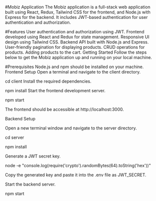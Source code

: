 #Mobiz Application
The Mobiz application is a full-stack web application built using React, Redux, Tailwind CSS for the frontend, and Node.js with Express for the backend. It includes JWT-based authentication for user authentication and authorization.

#Features
User authentication and authorization using JWT.
Frontend developed using React and Redux for state management.
Responsive UI design using Tailwind CSS.
Backend API built with Node.js and Express.
User-friendly pagination for displaying products.
CRUD operations for products.
Adding products to the cart.
Getting Started
Follow the steps below to get the Mobiz application up and running on your local machine.

#Prerequisites
Node.js and npm should be installed on your machine.
Frontend Setup
Open a terminal and navigate to the client directory.

cd client
Install the required dependencies.

npm install
Start the frontend development server.

npm start

The frontend should be accessible at http://localhost:3000.

Backend Setup

Open a new terminal window and navigate to the server directory.

cd server

npm install

Generate a JWT secret key.

node -e "console.log(require('crypto').randomBytes(64).toString('hex'))"

Copy the generated key and paste it into the .env file as JWT_SECRET.

Start the backend server.

npm start
